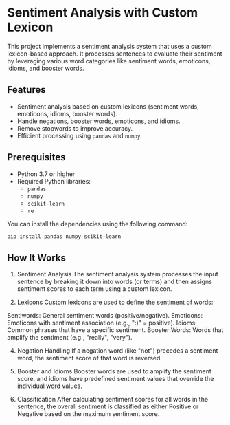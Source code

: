 # Sentiment Analysis with Custom Lexicon

This project implements a sentiment analysis system that uses a custom lexicon-based approach. It processes sentences to evaluate their sentiment by leveraging various word categories like sentiment words, emoticons, idioms, and booster words.

## Features

- Sentiment analysis based on custom lexicons (sentiment words, emoticons, idioms, booster words).
- Handle negations, booster words, emoticons, and idioms.
- Remove stopwords to improve accuracy.
- Efficient processing using `pandas` and `numpy`.

## Prerequisites

- Python 3.7 or higher
- Required Python libraries:
  - `pandas`
  - `numpy`
  - `scikit-learn`
  - `re`

You can install the dependencies using the following command:

```bash
pip install pandas numpy scikit-learn
```

## How It Works
1. Sentiment Analysis
The sentiment analysis system processes the input sentence by breaking it down into words (or terms) and then assigns sentiment scores to each term using a custom lexicon.

2. Lexicons
Custom lexicons are used to define the sentiment of words:

Sentiwords: General sentiment words (positive/negative).
Emoticons: Emoticons with sentiment association (e.g., ":)" = positive).
Idioms: Common phrases that have a specific sentiment.
Booster Words: Words that amplify the sentiment (e.g., "really", "very").

4. Negation Handling
If a negation word (like "not") precedes a sentiment word, the sentiment score of that word is reversed.

5. Booster and Idioms
Booster words are used to amplify the sentiment score, and idioms have predefined sentiment values that override the individual word values.

6. Classification
After calculating sentiment scores for all words in the sentence, the overall sentiment is classified as either Positive or Negative based on the maximum sentiment score.

